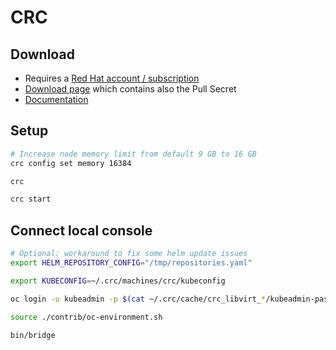 # CRC

## Download

* Requires a [Red Hat account / subscription](https://www.redhat.com/)
* [Download page](https://cloud.redhat.com/openshift/install/crc/installer-provisioned) which contains also the Pull Secret
* [Documentation](https://code-ready.github.io/crc/)

## Setup

```bash
# Increase node memory limit from default 9 GB to 16 GB
crc config set memory 16384

crc

crc start
```

## Connect local console

```bash
# Optional: workaround to fix some helm update issues
export HELM_REPOSITORY_CONFIG="/tmp/repositories.yaml"

export KUBECONFIG=~/.crc/machines/crc/kubeconfig

oc login -u kubeadmin -p $(cat ~/.crc/cache/crc_libvirt_*/kubeadmin-password)

source ./contrib/oc-environment.sh

bin/bridge
```
